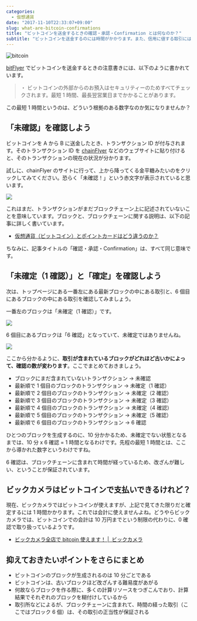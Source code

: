 ```yaml
---
categories:
  - 仮想通貨
date: "2017-11-10T22:33:07+09:00"
slug: what-are-bitcoin-confirmations
title: "ビットコインを送金するときの確認・承認・Confirmation とは何なのか？"
subtitle: "ビットコインを送金するのには時間がかかります。また、信用に値する取引には、確認数が大事です。その理由をブロックチェーンの仕組みから見ていきます。"
---
```


<img src="/images/2017/11/bitcoin.svg" alt="bitcoin">

[bitFlyer](https://bitflyer.jp/?bf=hus1mkdt) でビットコインを送金するときの注意書きには、以下のように書かれています。

> ・ ビットコインの外部からのお預入はセキュリティーのためすべてチェックされます。最短 1 時間、最長翌営業日までかかることがあります。

この最短 1 時間というのは、どういう根拠のある数字なのか気になりませんか？

## 「未確認」を確認しよう

ビットコインを A から B に送金したとき、トランザクション ID が付与されます。そのトランザクション ID を [chainFlyer](https://chainflyer.bitflyer.jp/) などのウェブサイトに貼り付けると、そのトランザクションの現在の状況が分かります。

試しに、chainFlyer のサイトに行って、上から降ってくる金平糖みたいのをクリックしてみてください。恐らく「未確認！」という赤文字が表示されていると思います。

<img src="/images/2017/11/what-are-bitcoin-confirmations-1.png">

これはまだ、トランザクションがまだブロックチェーン上に記述されていないことを意味しています。ブロックと、ブロックチェーンに関する説明は、以下の記事に詳しく書いています。

- [仮想通貨（ビットコイン）とポイントカードはどう違うのか？](/archives/mechanism-of-cryptocurrency/)

ちなみに、記事タイトルの「確認・承認・Confirmation」は、すべて同じ意味です。

## 「未確定（1 確認）」と「確定」を確認しよう

次は、トップページにある一番左にある最新ブロックの中にある取引と、6 個目にあるブロックの中にある取引を確認してみましょう。

一番左のブロックは「未確定（1 確認）」です。

<img src="/images/2017/11/what-are-bitcoin-confirmations-2.png">

6 個目にあるブロックは「6 確認」となっていて、未確定ではありませんね。

<img src="/images/2017/11/what-are-bitcoin-confirmations-3.png">

ここから分かるように、**取引が含まれているブロックがどれほど古いかによって、確認の数が変わります**。ここでまとめておきましょう。

- ブロックにまだ含まれていないトランザクション → 未確認
- 最新順で 1 個目のブロックのトランザクション → 未確定（1 確認）
- 最新順で 2 個目のブロックのトランザクション → 未確定（2 確認）
- 最新順で 3 個目のブロックのトランザクション → 未確定（3 確認）
- 最新順で 4 個目のブロックのトランザクション → 未確定（4 確認）
- 最新順で 5 個目のブロックのトランザクション → 未確定（5 確認）
- 最新順で 6 個目のブロックのトランザクション → 6 確認

ひとつのブロックを生成するのに、10 分かかるため、未確定でない状態となるまでは、10 分 x 6 確認 = 1 時間となるわけです。先程の最短 1 時間とは、ここから導かれた数字というわけですね。

6 確認は、ブロックチェーンに含まれて時間が経っているため、改ざんが難しい、ということが保証されています。

## ビックカメラはビットコインで支払いできるけれど？

現在、ビックカメラではビットコインが使えますが、上記で見てきた限りだと確定するには 1 時間かかります。これでは会計に使えませんよね。どうやらビックカメラでは、ビットコインでの会計は 10 万円までという制限の代わりに、0 確認で取り扱っているようです。

- [ビックカメラ全店で bitcoin 使えます！ |  ビックカメラ](http://www.biccamera.co.jp/shopguide/campaign/bitcoin/index.html)

## 抑えておきたいポイントをさらにまとめ

- ビットコインのブロックが生成されるのは 10 分ごとである
- ビットコインは、古いブロックほど改ざんする難易度があがる
- 何故ならブロックを作る際に、多くの計算リソースをつぎこんでおり、計算結果でそれぞれのブロックを糊付けしているから
- 取引所などによるが、ブロックチェーンに含まれて、時間の経った取引（ここではブロック 6 個）は、その取引の正当性が保証される

<cryptocurrency>
